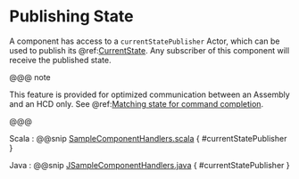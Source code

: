 # Publishing State

A component has access to a `currentStatePublisher` Actor, which can be used to publish its @ref:[CurrentState](../messages/states.md). Any subscriber of this component will receive the 
published state. 

@@@ note

This feature is provided for optimized communication between an Assembly and an HCD only.  See @ref:[Matching state for command completion](../commons/command.md#matching-state-for-command-completion).

@@@

Scala
:   @@snip [SampleComponentHandlers.scala](../../../../csw-framework/src/test/scala/csw/common/components/framework/SampleComponentHandlers.scala) { #currentStatePublisher }

Java
:   @@snip [JSampleComponentHandlers.java](../../../../csw-framework/src/test/java/csw/framework/javadsl/components/JSampleComponentHandlers.java) { #currentStatePublisher }
